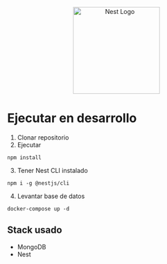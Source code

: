 <p align="center">
  <a href="http://nestjs.com/" target="blank"><img src="https://nestjs.com/img/logo-small.svg" width="200" alt="Nest Logo" /></a>
</p>

# Ejecutar en desarrollo

1. Clonar repositorio
2. Ejecutar 
```
npm install
```
3. Tener Nest CLI instalado
```
npm i -g @nestjs/cli
```

4. Levantar base de datos
```
docker-compose up -d
```

## Stack usado 
* MongoDB
* Nest

